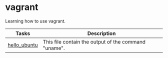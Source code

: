 # vagrant
Learning how to use vagrant.

**Tasks** | **Description**
--- | ---
[hello_ubuntu](https://github.com/Jenni-Foued/holbertonschool-zero_day/blob/master/0x00-vagrant/0-hello_ubuntu) | This file contain the output of the command "uname".